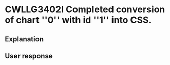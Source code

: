 # CWLLG3402I Completed conversion of chart ''0'' with id ''1'' into CSS.

## Explanation

## User response